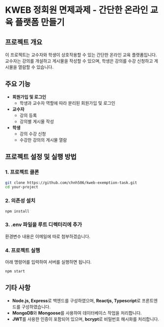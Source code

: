 # KWEB 정회원 면제과제 - 간단한 온라인 교육 플랫폼 만들기

## 프로젝트 개요

이 프로젝트는 교수자와 학생이 상호작용할 수 있는 간단한 온라인 교육 플랫폼입니다. 교수자는 강의를 개설하고 게시물을 작성할 수 있으며, 학생은 강의를 수강 신청하고 게시물을 열람할 수 있습니다.

## 주요 기능

- **회원가입 및 로그인**
  - 학생과 교수자 역할에 따라 분리된 회원가입 및 로그인
- **교수자**
  - 강의 등록
  - 강의별 게시물 작성
- **학생**
  - 강의 수강 신청
  - 수강한 강의의 게시물 열람

## 프로젝트 설정 및 실행 방법

### 1. 프로젝트 클론

```bash
git clone https://github.com/chnh506/kweb-exemption-task.git
cd your-project
```

### 2. 의존성 설치

```bash
npm install
```

### 3. .env 파일을 루트 디렉터리에 추가

환경변수 내용은 이메일에 따로 첨부하겠습니다.

### 4. 프로젝트 실행

아래 명령어를 입력하여 서버를 실행하면 됩니다.

```bash
npm start
```

## 기타 사항

- **Node.js, Express**로 백엔드를 구성하였으며, **Reactjs, Typescript**로 프론트엔드를 구성하였습니다.
- **MongoDB**와 **Mongoose**를 사용하여 데이터베이스 작업을 처리합니다.
- **JWT**를 사용한 인증이 포함되어 있으며, **bcrypt**로 비밀번호 해시화를 처리합니다.

